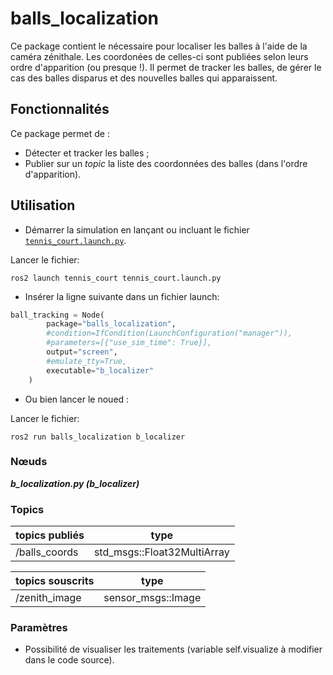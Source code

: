 # balls_localization

Ce package contient le nécessaire pour localiser les balles à l'aide de la caméra zénithale. Les coordonées de celles-ci sont publiées selon leurs ordre d'apparition (ou presque !). Il permet de tracker les balles, de gérer le cas des balles disparus et des nouvelles balles qui apparaissent.


## Fonctionnalités

Ce package permet de :
- Détecter et tracker les balles ;
- Publier sur un *topic* la liste des coordonnées des balles (dans l'ordre d'apparition).


## Utilisation

- Démarrer la simulation en lançant ou incluant le fichier [`tennis_court.launch.py`](launch/tennis_court.launch.py).

Lancer le fichier:
```shell
ros2 launch tennis_court tennis_court.launch.py
```

- Insérer la ligne suivante dans un fichier launch:
```python
ball_tracking = Node(
        package="balls_localization",
        #condition=IfCondition(LaunchConfiguration("manager")),
        #parameters=[{"use_sim_time": True}],
        output="screen",
        #emulate_tty=True,
        executable="b_localizer"
    )
```

- Ou bien lancer le noued : 

Lancer le fichier:
```shell
ros2 run balls_localization b_localizer
```


### Nœuds

***b_localization.py (b_localizer)***  


### Topics

| topics publiés  |  type |
|---|---|
| /balls_coords  | std_msgs::Float32MultiArray  |

| topics souscrits  |  type |
|---|---|
| /zenith_image  | sensor_msgs::Image  |


### Paramètres
- Possibilité de visualiser les traitements (variable self.visualize à modifier dans le code source).

